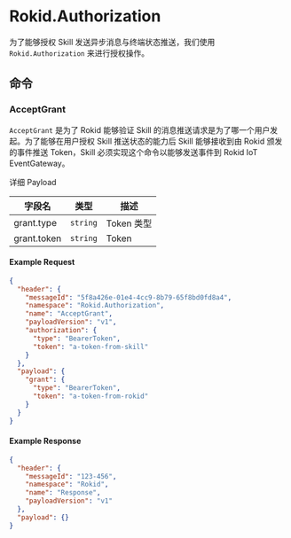 # Rokid.Authorization

为了能够授权 Skill 发送异步消息与终端状态推送，我们使用 `Rokid.Authorization` 来进行授权操作。

## 命令

### AcceptGrant

`AcceptGrant` 是为了 Rokid 能够验证 Skill 的消息推送请求是为了哪一个用户发起。为了能够在用户授权 Skill 推送状态的能力后 Skill 能够接收到由 Rokid 颁发的事件推送 Token，Skill 必须实现这个命令以能够发送事件到 Rokid IoT EventGateway。

详细 Payload

字段名 | 类型 | 描述
--- | --- | ---
grant.type | `string` | Token 类型
grant.token | `string` | Token

#### Example Request

```json
{
  "header": {
    "messageId": "5f8a426e-01e4-4cc9-8b79-65f8bd0fd8a4",
    "namespace": "Rokid.Authorization",
    "name": "AcceptGrant",
    "payloadVersion": "v1",
    "authorization": {
      "type": "BearerToken",
      "token": "a-token-from-skill"
    }
  },
  "payload": {
    "grant": {
      "type": "BearerToken",
      "token": "a-token-from-rokid"
    }
  }
}
```

#### Example Response

```json
{
  "header": {
    "messageId": "123-456",
    "namespace": "Rokid",
    "name": "Response",
    "payloadVersion": "v1"
  },
  "payload": {}
}
```
